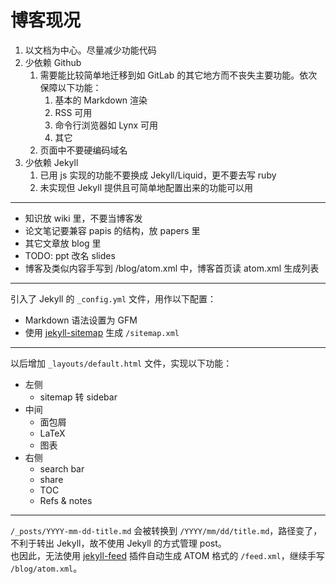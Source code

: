 # 博客现况

1. 以文档为中心。尽量减少功能代码
2. 少依赖 Github
   1. 需要能比较简单地迁移到如 GitLab 的其它地方而不丧失主要功能。依次保障以下功能：
      1. 基本的 Markdown 渲染
      2. RSS 可用
      3. 命令行浏览器如 Lynx 可用
      4. 其它
   2. 页面中不要硬编码域名
3. 少依赖 Jekyll
   1. 已用 js 实现的功能不要换成 Jekyll/Liquid，更不要去写 ruby
   2. 未实现但 Jekyll 提供且可简单地配置出来的功能可以用
___
* 知识放 wiki 里，不要当博客发
* 论文笔记要兼容 papis 的结构，放 papers 里
* 其它文章放 blog 里
* TODO: ppt 改名 slides
* 博客及类似内容手写到 /blog/atom.xml 中，博客首页读 atom.xml 生成列表
___
引入了 Jekyll 的 `_config.yml` 文件，用作以下配置：

 * Markdown 语法设置为 GFM
 * 使用 [jekyll-sitemap](https://github.com/jekyll/jekyll-sitemap) 生成 `/sitemap.xml`
___
以后增加 `_layouts/default.html` 文件，实现以下功能：

* 左侧
  * sitemap 转 sidebar
* 中间
  * 面包屑
  * LaTeX
  * 图表
* 右侧
  * search bar
  * share
  * TOC
  * Refs & notes
___
`/_posts/YYYY-mm-dd-title.md` 会被转换到 `/YYYY/mm/dd/title.md`，路径变了，不利于转出 Jekyll，故不使用 Jekyll 的方式管理 post。  
也因此，无法使用 [jekyll-feed](https://github.com/jekyll/jekyll-feed) 插件自动生成 ATOM 格式的 `/feed.xml`，继续手写 `/blog/atom.xml`。
